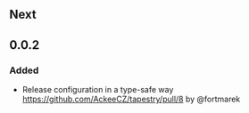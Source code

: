 
## Next

## 0.0.2

### Added

- Release configuration in a type-safe way https://github.com/AckeeCZ/tapestry/pull/8 by @fortmarek